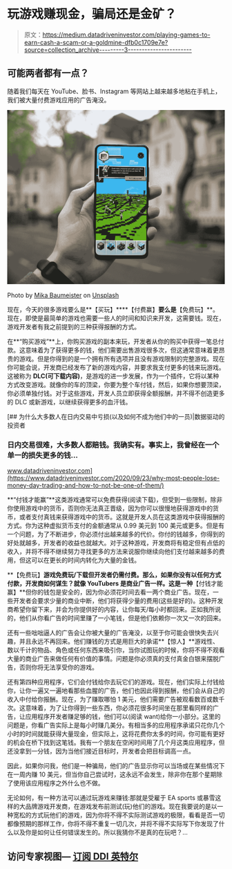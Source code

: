 # 玩游戏赚现金，骗局还是金矿？

> 原文：<https://medium.datadriveninvestor.com/playing-games-to-earn-cash-a-scam-or-a-goldmine-dfb0c1709e7e?source=collection_archive---------3----------------------->

## 可能两者都有一点？

随着我们每天在 YouTube、脸书、Instagram 等网站上越来越多地粘在手机上，我们被大量付费游戏应用的广告淹没。

![](img/f8705acbb8fc1667f7468724cb5a2637.png)

Photo by [Mika Baumeister](https://unsplash.com/@mbaumi?utm_source=medium&utm_medium=referral) on [Unsplash](https://unsplash.com?utm_source=medium&utm_medium=referral)

现在，今天的很多游戏要么是**【买玩】****【付费赢】**要么是**【免费玩】**。现在，即使是最简单的游戏也需要一些人的时间和知识来开发，这需要钱。现在，游戏开发者有我之前提到的三种获得报酬的方式。

在**“购买游戏”**上，你购买游戏的副本来玩，开发者从你的购买中获得一笔总付款。这意味着为了获得更多的钱，他们需要出售游戏很多次，但这通常意味着更昂贵的游戏。但是你得到的是一个拥有所有选项并且没有游戏限制的完整游戏。现在你可能会说，开发商已经发布了新的游戏内容，并要求我支付更多的钱来玩游戏。这被称为 **DLC(可下载内容)**，是游戏的进一步发展，作为一个插件，它将以某种方式改变游戏。就像你的车的顶梁，你要为整个车付钱，然后，如果你想要顶梁，你必须单独付钱。对于这些游戏，开发人员立即获得全额报酬，并不得不创造更多的 DLC 或新游戏，以继续获得更多的血汗钱。

[](https://www.datadriveninvestor.com/2020/09/23/why-most-people-lose-money-day-trading-and-how-to-not-be-one-of-them/) [## 为什么大多数人在日内交易中亏损(以及如何不成为他们中的一员)|数据驱动的投资者

### 日内交易很难，大多数人都赔钱。我确实有。事实上，我曾经在一个单一的损失更多的钱…

www.datadriveninvestor.com](https://www.datadriveninvestor.com/2020/09/23/why-most-people-lose-money-day-trading-and-how-to-not-be-one-of-them/) 

**“付钱才能赢”**这类游戏通常可以免费获得(阅读下载)，但受到一些限制，除非你使用游戏中的货币，否则你无法真正晋级，因为你可以很慢地获得游戏中的货币，或者支付真钱来获得游戏中的货币。这就是开发人员在这类游戏中获得报酬的方式。你为这种虚拟货币支付的金额通常从 0.99 美元到 100 美元或更多。但是有一个问题，为了不断进步，你必须付出越来越多的代价。你付的钱越多，你得到的好处就越多，开发者的收益也就越大。对于这种游戏，开发商将有稳定但有点低的收入，并将不得不继续努力寻找更多的方法来说服你继续向他们支付越来越多的费用，但这可以在更长的时间内转化为大量的金钱。

**【免费玩】**游戏免费玩/下载但开发者仍需付费。那么，如果你没有以任何方式付款，开发商如何谋生？就像 YouTubers 是商业广告一样。这是一种**【付钱才能赢】**但你的钱包是安全的，因为你必须花时间去看一两个商业广告。现在，一些开发者会要求少量的商业中断，他们将获得少量的费用(这些是好的)。这种开发商希望你留下来，并会为你提供好的内容，让你每天/每小时都回来。正如我所说的，他们从你看广告的时间里赚了一小笔钱，但是他们依赖你一次又一次的回来。

还有一些咄咄逼人的广告会让你被大量的广告淹没，以至于你可能会很快失去兴趣，并且永远不再回来。他们赚钱的方式是用巨大的承诺**【惊人】**游戏性、数以千计的物品、角色或任何东西来吸引你，当你试图玩的时候，你将不得不观看大量的商业广告来做任何有价值的事情。问题是你必须真的支付真金白银来摆脱广告，否则你将无法享受你的游戏。

还有第四种应用程序，它们会付钱给你去玩它们的游戏。现在，他们实际上付钱给你，让你一遍又一遍地看那些血腥的广告，他们也因此得到报酬，他们会从自己的收入中付给你报酬。现在，为了赚取哪怕 1 美元，他们需要广告被观看数百或数千次。这意味着，为了让你得到一些东西，你必须花很多时间坐在那里看同样的广告，让应用程序开发者赚足够的钱，他们可以(阅读 want)给你一小部分。这里的问题是，你看广告实际上是每小时赚几美分。有相当多的应用程序承诺只花你几个小时的时间就能获得大量现金，但实际上，这将花费你太多的时间，你可能有更好的机会在桥下找到这笔钱。我有一个朋友在空闲时间用了几个月这类应用程序，但还没拿到一分钱，因为当他们接近目标时，开发者会把目标调高一点。

因此，如果你问我，他们是一种骗局，他们的广告显示你可以当场或在某些情况下在一周内赚 10 美元，但当你自己尝试时，这永远不会发生，除非你在那个星期除了使用该应用程序之外什么也不做。

无论如何，有一种方法可以通过玩游戏来赚钱:那就是受雇于 EA sports 或暴雪这样的大品牌游戏开发商，在游戏发布前测试(玩)他们的游戏。现在我要说的是以一种宽松的方式玩他们的游戏，因为你将不得不实际测试游戏的极限，看看是否一切都像预期的那样工作，你将不得不重复一切几次，并将不得不实际写下你发现了什么以及你是如何让任何错误发生的。所以我猜你不是真的在玩吧？…

## 访问专家视图— [订阅 DDI 英特尔](https://datadriveninvestor.com/ddi-intel)